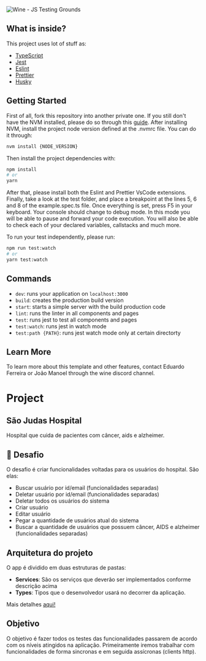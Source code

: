 ![Wine - JS Testing Grounds](https://img.wine.com.br/logo/wine/black/wine.svg)

## What is inside?

This project uses lot of stuff as:

- [TypeScript](https://www.typescriptlang.org/)
- [Jest](https://jestjs.io/)
- [Eslint](https://eslint.org/)
- [Prettier](https://prettier.io/)
- [Husky](https://github.com/typicode/husky)

## Getting Started

First of all, fork this repository into another private one. If you still don't
have the NVM installed, please do so through this [guide](https://heynode.com/tutorial/install-nodejs-locally-nvm/).
After installing NVM, install the project node version defined at the .nvmrc
file. You can do it through:

```sh
nvm install {NODE_VERSION}
```

Then install the project dependencies with:

```sh
npm install
# or
yarn
```

After that, please install both the Eslint and Prettier VsCode extensions.
Finally, take a look at the test folder, and place a breakpoint at the lines 5,
6 and 8 of the example.spec.ts file. Once everything is set, press F5 in your
keyboard. Your console should change to debug mode. In this mode you will be
able to pause and forward your code execution. You will also be able to check each
of your declared variables, callstacks and much more.

To run your test independently, please run:

```sh
npm run test:watch
# or
yarn test:watch
```

## Commands

- `dev`: runs your application on `localhost:3000`
- `build`: creates the production build version
- `start`: starts a simple server with the build production code
- `lint`: runs the linter in all components and pages
- `test`: runs jest to test all components and pages
- `test:watch`: runs jest in watch mode
- `test:path {PATH}`: runs jest watch mode only at certain directorty 

## Learn More

To learn more about this template and other features, contact Eduardo Ferreira or João Manoel
through the wine discord channel.

# Project

## São Judas Hospital
Hospital que cuida de pacientes com câncer, aids e alzheimer. 

## 🚀 Desafio 
O desafio é criar funcionalidades voltadas para os usuários do hospital. São elas:
- Buscar usuário por id/email (funcionalidades separadas)
- Deletar usuário por id/email (funcionalidades separadas)
- Deletar todos os usuários do sistema
- Criar usuário
- Editar usuário
- Pegar a quantidade de usuários atual do sistema
- Buscar a quantidade de usuários que possuem câncer, AIDS e alzheimer (funcionalidades separadas)

## Arquitetura do projeto
O app é dividido em duas estruturas de pastas:
- **Services**: São os serviços que deverão ser implementados conforme descrição acima
- **Types**: Tipos que o desenvolvedor usará no decorrer da aplicação.

Mais detalhes [aqui!](https://whimsical.com/PxAkk45kKMd6CazfV79eif)

## Objetivo
O objetivo é fazer todos os testes das funcionalidades passarem de acordo com os níveis atingidos na aplicação.
Primeiramente iremos trabalhar com funcionalidades de forma sincronas e em seguida assícronas (clients http).

